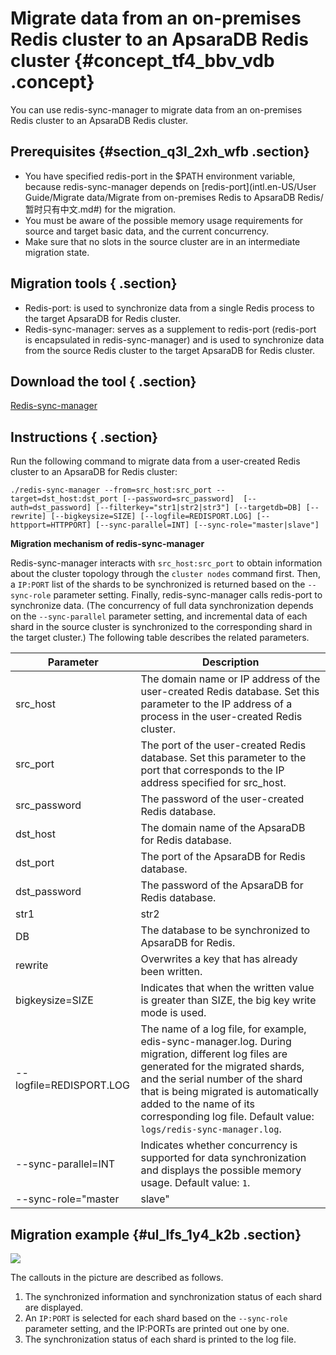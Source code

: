 # Migrate data from an on-premises Redis cluster to an ApsaraDB Redis cluster {#concept_tf4_bbv_vdb .concept}

You can use redis-sync-manager to migrate data from an on-premises Redis cluster to an ApsaraDB Redis cluster.

## Prerequisites {#section_q3l_2xh_wfb .section}

-   You have specified redis-port in the $PATH environment variable, because redis-sync-manager depends on [redis-port](intl.en-US/User Guide/Migrate data/Migrate from on-premises Redis to ApsaraDB Redis/暂时只有中文.md#) for the migration.
-   You must be aware of the possible memory usage requirements for source and target basic data, and the current concurrency.
-   Make sure that no slots in the source cluster are in an intermediate migration state.

## Migration tools { .section}

-   Redis-port: is used to synchronize data from a single Redis process to the target ApsaraDB for Redis cluster.
-   Redis-sync-manager: serves as a supplement to redis-port \(redis-port is encapsulated in redis-sync-manager\) and is used to synchronize data from the source Redis cluster to the target ApsaraDB for Redis cluster.

## Download the tool { .section}

[Redis-sync-manager](http://docs-aliyun.cn-hangzhou.oss.aliyun-inc.com/assets/attach/94155/cn_zh/1542707688880/redis-sync-manager)

## Instructions { .section}

Run the following command to migrate data from a user-created Redis cluster to an ApsaraDB for Redis cluster:

```
./redis-sync-manager --from=src_host:src_port --target=dst_host:dst_port [--password=src_password]  [--auth=dst_password] [--filterkey="str1|str2|str3"] [--targetdb=DB] [--rewrite] [--bigkeysize=SIZE] [--logfile=REDISPORT.LOG] [--httpport=HTTPPORT] [--sync-parallel=INT] [--sync-role="master|slave"]
```

**Migration mechanism of redis-sync-manager**

Redis-sync-manager interacts with `src_host:src_port` to obtain information about the cluster topology through the `cluster nodes` command first. Then, a `IP:PORT` list of the shards to be synchronized is returned based on the `--sync-role` parameter setting. Finally, redis-sync-manager calls redis-port to synchronize data. \(The concurrency of full data synchronization depends on the `--sync-parallel` parameter setting, and incremental data of each shard in the source cluster is synchronized to the corresponding shard in the target cluster.\) The following table describes the related parameters.

|Parameter|Description|
|---------|-----------|
|src\_host|The domain name or IP address of the user-created Redis database. Set this parameter to the IP address of a process in the user-created Redis cluster.|
|src\_port|The port of the user-created Redis database. Set this parameter to the port that corresponds to the IP address specified for src\_host.|
|src\_password|The password of the user-created Redis database.|
|dst\_host|The domain name of the ApsaraDB for Redis database.|
|dst\_port|The port of the ApsaraDB for Redis database.|
|dst\_password|The password of the ApsaraDB for Redis database.|
|str1|str2|str3|Filters keys with str1, str2, or str3.|
|DB|The database to be synchronized to ApsaraDB for Redis.|
|rewrite|Overwrites a key that has already been written.|
|bigkeysize=SIZE|Indicates that when the written value is greater than SIZE, the big key write mode is used.|
|--logfile=REDISPORT.LOG|The name of a log file, for example, edis-sync-manager.log. During migration, different log files are generated for the migrated shards, and the serial number of the shard that is being migrated is automatically added to the name of its corresponding log file. Default value: `logs/redis-sync-manager.log`.|
|--sync-parallel=INT|Indicates whether concurrency is supported for data synchronization and displays the possible memory usage. Default value: `1`.|
|--sync-role="master|slave"|Indicates the synchronization order of primary or secondary database of the source cluster. Default value: `master`.|

## Migration example {#ul_lfs_1y4_k2b .section}

![](http://static-aliyun-doc.oss-cn-hangzhou.aliyuncs.com/assets/img/15449/15440671566883_en-US.png)

The callouts in the picture are described as follows.

1.  The synchronized information and synchronization status of each shard are displayed.
2.  An `IP:PORT` is selected for each shard based on the `--sync-role` parameter setting, and the IP:PORTs are printed out one by one.
3.  The synchronization status of each shard is printed to the log file.

